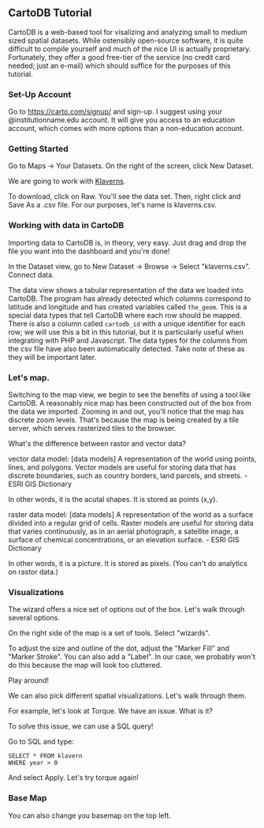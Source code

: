 
## CartoDB Tutorial

CartoDB is a web-based tool for visalizing and analyzing
small to medium sized spatial datasets. While ostensibly open-source
software, it is quite difficult to compile yourself and much of
the nice UI is actually proprietary. Fortunately, they offer a
good free-tier of the service (no credit card needed; just an e-mail)
which should suffice for the purposes of this tutorial.

### Set-Up Account
Go to https://carto.com/signup/ and sign-up.
I suggest using your @institutionname.edu account. It will give you access to an 
education account, which comes with more options than a non-education account. 

### Getting Started
Go to Maps -> Your Datasets. On the right of the screen, click New Dataset.

We are going to work with [Klaverns](https://github.com/nolauren/cartodbTutorial/blob/master/data/klavern.csv).

To download, click on Raw. You'll see the data set. Then, right click and 
Save As a .csv file. For our purposes, let's name is klaverns.csv.


### Working with  data in CartoDB

Importing data to CartoDB is, in theory, very easy. Just drag
and drop the file you want into the dashboard and you're done!

In the Dataset view, go to New Dataset -> Browse -> Select "klaverns.csv".
Connect data.



The data view shows a tabular representation of the data we
loaded into CartoDB. The program has already detected which
columns correspond to latitude and longitude and has created
variables called `the_geom`. This is a special data types that 
tell CartoDB where each row should
be mapped. There is also a column called `cartodb_id` with a
unique identifier for each row; we will use this a bit in this
tutorial, but it is particularly useful when integrating with
PHP and Javascript. The data types for the columns from the csv
file have also been automatically detected. Take note of these
as they will be important later.

### Let's map.

Switching to the map view, we begin to see the benefits of using
a tool like CartoDB. A reasonably nice map has been constructed
out of the box from the data we imported. Zooming in and out,
you'll notice that the map has discrete zoom levels. That's because
the map is being created by a tile server, which serves rasterized
tiles to the browser. 

What's the difference between rastor and vector data?

vector data model: [data models] A representation of the world using 
points, lines, and polygons. Vector models are useful for storing data
that has discrete boundaries, such as country borders, land parcels,
and streets. - ESRI GIS Dictionary

In other words, it is the acutal shapes. It is stored as points (x,y). 

raster data model: [data models] A representation of the world as a 
surface divided into a regular grid of cells. Raster models are useful 
for storing data that varies continuously, as in an aerial photograph, 
a satellite image, a surface of chemical concentrations,
or an elevation surface. - ESRI GIS Dictionary

In other words, it is a picture. It is stored as pixels. 
(You can't do analytics on rastor data.)

### Visualizations

The wizard offers a nice set of options out of the box.
Let's walk through several options.

On the right side of the map is a set of tools. 
Select "wizards".

To adjust the size and outline of the dot, adjust the "Marker Fill" and "Marker Stroke".
You can also add a "Label". In our case, we probably won't do this because the map 
will look too cluttered.

Play around!

We can also pick different spatial visualizations.
Let's walk through them.

For example, let's look at Torque. We have an issue. What is it?

To solve this issue, we can use a SQL query!

Go to SQL and type:

```
SELECT * FROM klavern
WHERE year > 0
```
And select Apply.
Let's try torque again!

### Base Map

You can also change you basemap on the top left. 


